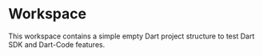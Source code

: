 # Workspace

This workspace contains a simple empty Dart project structure to test Dart SDK and Dart-Code features.
